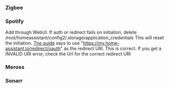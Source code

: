 ### Zigbee


### Spotify
Add through WebUI. If auth or redirect fails on initiation, delete /root/homeassistant/config2/.storage/application_credentials
This will reset the initiation.
[The guide](https://www.home-assistant.io/integrations/spotify/) says to use "https://my.home-assistant.io/redirect/oauth" as the redirect URI. This is correct. If you get a INVALID URI error, check the Url for the correct redirect URI

### Meross

### Sonarr
